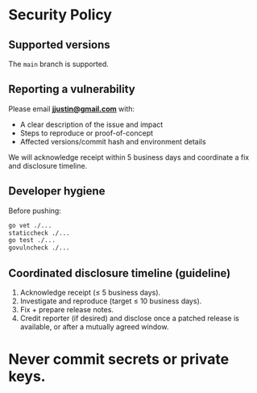 # Security Policy

## Supported versions
The `main` branch is supported.

## Reporting a vulnerability
Please email **[jjustin@gmail.com](mailto:jjustin@gmail.com)** with:
- A clear description of the issue and impact
- Steps to reproduce or proof-of-concept
- Affected versions/commit hash and environment details

We will acknowledge receipt within 5 business days and coordinate a fix and disclosure timeline.

## Developer hygiene
Before pushing:
```bash
go vet ./...
staticcheck ./...
go test ./...
govulncheck ./...
```

## Coordinated disclosure timeline (guideline)
1. Acknowledge receipt (≤ 5 business days).
2. Investigate and reproduce (target ≤ 10 business days).
3. Fix + prepare release notes.
4. Credit reporter (if desired) and disclose once a patched release is available, or after a mutually agreed window.

# Never commit secrets or private keys.
